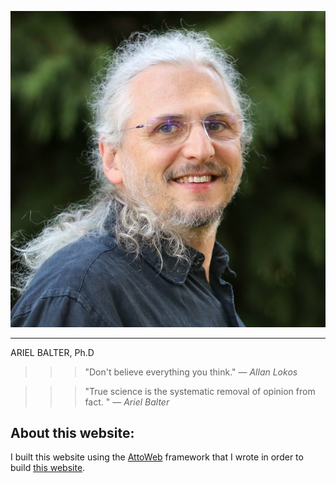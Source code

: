 ![Ariel Balter](assets/img/ArielBalterHeadshot-600x600.jpg)

----------------------------------------------------------------------------------------------
ARIEL BALTER, Ph.D

>>>"Don't believe everything you think." &mdash; _Allan Lokos_  
   
>>>"True science is the systematic removal of opinion from fact. " &mdash; _Ariel Balter_

## About this website:
I built this website using the [AttoWeb](http://attoweb.org) framework
that I wrote in order to build [this website](https://github.com/abalter/mywebsite).
